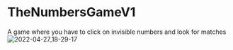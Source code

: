 # TheNumbersGameV1
A game where you have to click on invisible numbers and look for matches
![2022-04-27_18-29-17](https://user-images.githubusercontent.com/77203734/165531087-92ee44d0-5988-4411-8c42-a48186938fbb.png)
